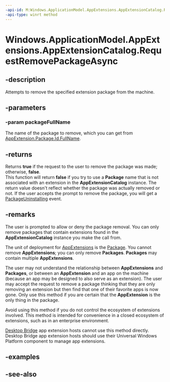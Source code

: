 ```yaml
---
-api-id: M:Windows.ApplicationModel.AppExtensions.AppExtensionCatalog.RequestRemovePackageAsync(System.String)
-api-type: winrt method
---
```


<!-- Method syntax
public Windows.Foundation.IAsyncOperation<bool> RequestRemovePackageAsync(System.String packageFullName)
-->

# Windows.ApplicationModel.AppExtensions.AppExtensionCatalog.RequestRemovePackageAsync

## -description
Attempts to remove the specified extension package from the machine.

## -parameters
### -param packageFullName
The name of the package to remove, which you can get from [AppExtension.Package.Id.FullName](https://docs.microsoft.com/uwp/api/windows.applicationmodel.packageid).

## -returns
Returns **true** if the request to the user to remove the package was made; otherwise, **false**.  
This function will return **false** if you try to use a **Package** name that is not associated with an extension in the **AppExtensionCatalog** instance. The return value doesn't reflect whether the package was actually removed or not. If the user accepts the prompt to remove the package, you will get a [PackageUninstalling](appextensioncatalog_packageuninstalling.md) event.

## -remarks
The user is prompted to allow or deny the package removal. You can only remove packages that contain extensions found in the **AppExtensionCatalog** instance you make the call from.

The unit of deployment for [AppExtensions](appextension.md) is the [Package](https://docs.microsoft.com/uwp/api/windows.applicationmodel.package). You cannot remove **AppExtensions**; you can only remove **Packages**. **Packages** may contain multiple **AppExtensions**.

The user may not understand the relationship between **AppExtensions** and **Packages**, or between an **AppExtension** and an app on the machine (because an app may be designed to also serve as an extension). The user may accept the request to remove a package thinking that they are only removing an extension but then find that one of their favorite apps is now gone. Only use this method if you are certain that the **AppExtension** is the only thing in the package.

Avoid using this method if you do not control the ecosystem of extensions involved. This method is intended for convenience in a closed ecosystem of extensions, such as in an enterprise environment.

[Desktop Bridge](https://developer.microsoft.com/en-us/windows/bridges/desktop) app extension hosts cannot use this method directly. Desktop Bridge app extension hosts should use their Universal Windows Platform component to manage app extensions.

## -examples

## -see-also
